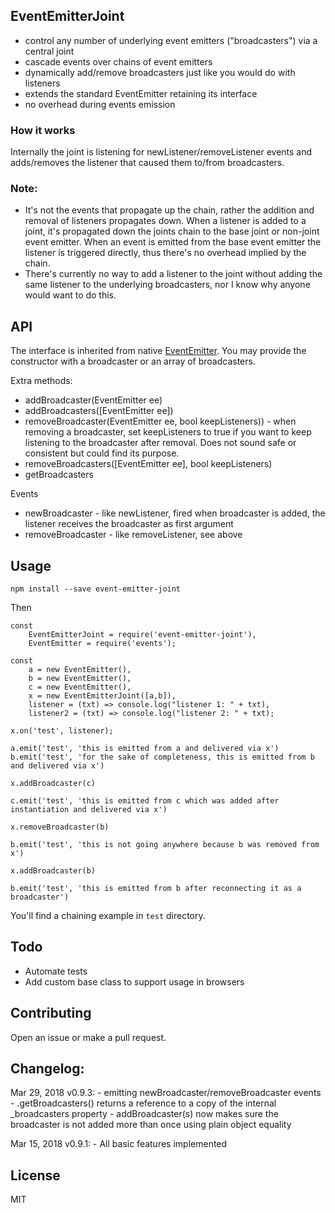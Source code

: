 ## EventEmitterJoint
- control any number of underlying event emitters ("broadcasters") via a central joint
- cascade events over chains of event emitters
- dynamically add/remove broadcasters just like you would do with listeners
- extends the standard EventEmitter retaining its interface
- no overhead during events emission

### How it works
Internally the joint is listening for newListener/removeListener events and adds/removes the listener that caused them to/from broadcasters.

### Note:
- It's not the events that propagate up the chain, rather the addition and removal of listeners propagates down. When a listener is added
to a joint, it's propagated down the joints chain to the base joint or non-joint event emitter. When an event is emitted from the base
event emitter the listener is triggered directly, thus there's no overhead implied by the chain.
- There's currently no way to add a listener to the joint without adding the same listener to the underlying broadcasters, nor I know
why anyone would want to do this.   

## API

The interface is inherited from native [EventEmitter](https://nodejs.org/api/events.html).
You may provide the constructor with a broadcaster or an array of broadcasters.

Extra methods:

- addBroadcaster(EventEmitter ee)
- addBroadcasters([EventEmitter ee])
- removeBroadcaster(EventEmitter ee, bool keepListeners)) - when removing a broadcaster, set keepListeners to true if you want to keep listening to the broadcaster after removal. Does not sound safe or consistent but could find its purpose.
- removeBroadcasters([EventEmitter ee], bool keepListeners)
- getBroadcasters 

Events

- newBroadcaster - like newListener, fired when broadcaster is added, the listener receives the broadcaster as first argument
- removeBroadcaster - like removeListener, see above

## Usage
	npm install --save event-emitter-joint

Then

	const 
		EventEmitterJoint = require('event-emitter-joint'),
		EventEmitter = require('events');

	const
		a = new EventEmitter(),
		b = new EventEmitter(),
		c = new EventEmitter(),
		x = new EventEmitterJoint([a,b]),
		listener = (txt) => console.log("listener 1: " + txt),
		listener2 = (txt) => console.log("listener 2: " + txt);

    x.on('test', listener);
    
    a.emit('test', 'this is emitted from a and delivered via x')
    b.emit('test', 'for the sake of completeness, this is emitted from b and delivered via x')    
    
    x.addBroadcaster(c)
    
    c.emit('test', 'this is emitted from с which was added after instantiation and delivered via x')
    
    x.removeBroadcaster(b)
    
    b.emit('test', 'this is not going anywhere because b was removed from x')
    
    x.addBroadcaster(b)
    
    b.emit('test', 'this is emitted from b after reconnecting it as a broadcaster')

You'll find a chaining example in `test` directory.

## Todo
- Automate tests
- Add custom base class to support usage in browsers

## Contributing
Open an issue or make a pull request. 

## Changelog:
Mar 29, 2018 v0.9.3: 
	- emitting newBroadcaster/removeBroadcaster events
	- .getBroadcasters() returns a reference to a copy of the internal _broadcasters property
	- addBroadcaster(s) now makes sure the broadcaster is not added more than once using plain object equality

Mar 15, 2018 v0.9.1:
	- All basic features implemented

## License
MIT